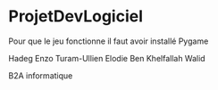 # ProjetDevLogiciel
 
Pour que le jeu fonctionne il faut avoir installé Pygame 



Hadeg Enzo
Turam-Ullien Elodie
Ben Khelfallah Walid

B2A informatique
